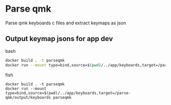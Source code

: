 # Parse qmk

Parse qmk keyboards c files and extract keymaps as json

## Output keymap jsons for app dev

bash

```bash
docker build . -t parseqmk
docker run --mount type=bind,source=$(pwd)/../app/keyboards,target=/parse-qmk/output/keyboards parseqmk
```

fish

```fish
docker build . -t parseqmk
docker run --mount type=bind,source=$(pwd)/../app/keyboards,target=/parse-qmk/output/keyboards parseqmk
```
